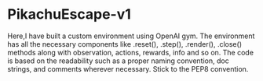 # PikachuEscape-v1
Here,I have built a custom environment using OpenAI gym.
The environment has all the necessary components like .reset(), .step(), .render(), .close() methods along with observation, actions, rewards, info and so on. 
The code is based on the readability such as a proper naming convention, doc strings, and comments wherever necessary. Stick to the PEP8 convention. 
